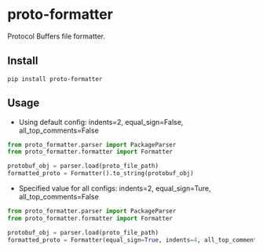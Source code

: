 # proto-formatter
Protocol Buffers file formatter.

## Install
```shell
pip install proto-formatter
```
## Usage
- Using default config: indents=2, equal_sign=False, all_top_comments=False
```python
from proto_formatter.parser import PackageParser
from proto_formatter.formatter import Formatter

protobuf_obj = parser.load(proto_file_path)
formatted_proto = Formatter().to_string(protobuf_obj)
```
- Specified value for all configs: indents=2, equal_sign=Ture, all_top_comments=False
```python
from proto_formatter.parser import PackageParser
from proto_formatter.formatter import Formatter

protobuf_obj = parser.load(proto_file_path)
formatted_proto = Formatter(equal_sign=True, indents=4, all_top_comments=True).to_string(protobuf_obj)
```